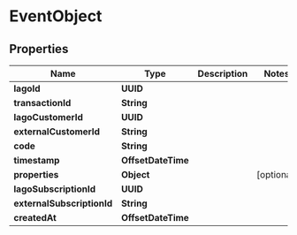 

# EventObject


## Properties

| Name | Type | Description | Notes |
|------------ | ------------- | ------------- | -------------|
|**lagoId** | **UUID** |  |  |
|**transactionId** | **String** |  |  |
|**lagoCustomerId** | **UUID** |  |  |
|**externalCustomerId** | **String** |  |  |
|**code** | **String** |  |  |
|**timestamp** | **OffsetDateTime** |  |  |
|**properties** | **Object** |  |  [optional] |
|**lagoSubscriptionId** | **UUID** |  |  |
|**externalSubscriptionId** | **String** |  |  |
|**createdAt** | **OffsetDateTime** |  |  |



